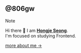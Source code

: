 ## @806gw
> [!note]
> Hi there 👋 I am [**Hongje Seong**](https://hongjeeeee.vercel.app/).   
> I'm focused on studying Frontend.

[more about me ->](https://hongje-dev.notion.site/19ade4f8be86803cb513f3ae16cb496c)
<!-- > Typescript, React

